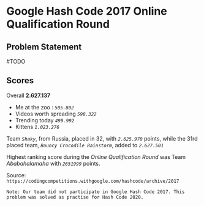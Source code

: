 # Google Hash Code 2017 Online Qualification Round

## Problem Statement

\#TODO

## Scores

Overall **2.627.137**
- Me at the zoo : _`505.802`_
- Videos worth spreading _`598.322`_
- Trending today _`499.992`_
- Kittens _`1.023.276`_

Team _`Shaky`_, from Russia, placed in 32, with _`2.625.970`_ points, while the 31rd placed team, _`Bouncy Crocodile Rainstorm`_, added to _`2.627.501`_

Highest ranking score during the _Online Qualification Round_ was Team _Ababahalamaha_ with _`2651999`_ points.

Source: `https://codingcompetitions.withgoogle.com/hashcode/archive/2017`

`Note: Our team did not participate in Google Hash Code 2017. This problem was solved as practise for Hash Code 2020.`
